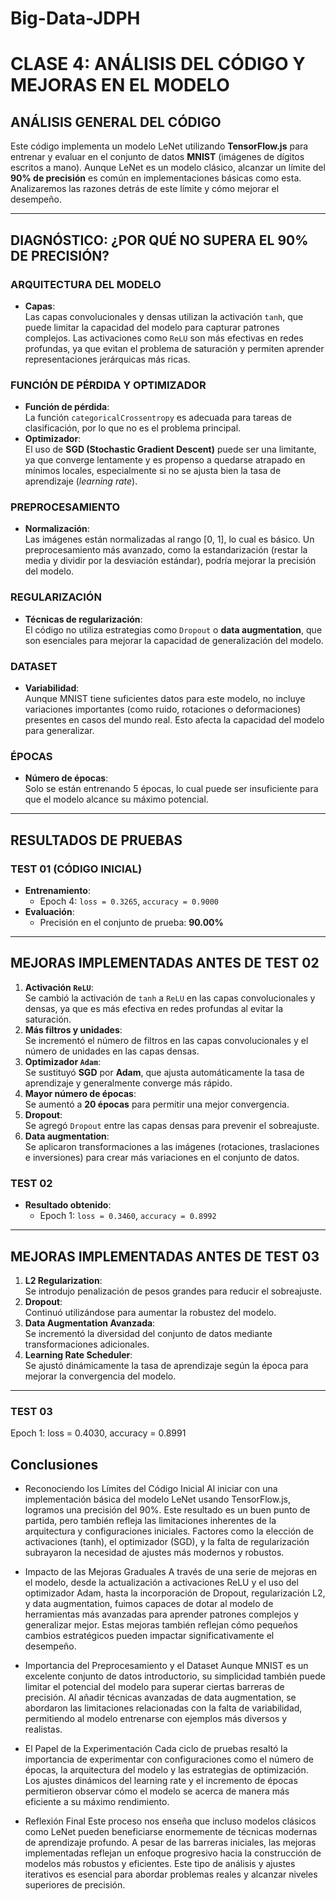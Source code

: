 # Big-Data-JDPH
# CLASE 4: ANÁLISIS DEL CÓDIGO Y MEJORAS EN EL MODELO

## ANÁLISIS GENERAL DEL CÓDIGO

Este código implementa un modelo LeNet utilizando **TensorFlow.js** para entrenar y evaluar en el conjunto de datos **MNIST** (imágenes de dígitos escritos a mano). Aunque LeNet es un modelo clásico, alcanzar un límite del **90% de precisión** es común en implementaciones básicas como esta. Analizaremos las razones detrás de este límite y cómo mejorar el desempeño.

---

## DIAGNÓSTICO: ¿POR QUÉ NO SUPERA EL 90% DE PRECISIÓN?

### ARQUITECTURA DEL MODELO
- **Capas**:  
  Las capas convolucionales y densas utilizan la activación `tanh`, que puede limitar la capacidad del modelo para capturar patrones complejos. Las activaciones como `ReLU` son más efectivas en redes profundas, ya que evitan el problema de saturación y permiten aprender representaciones jerárquicas más ricas.

### FUNCIÓN DE PÉRDIDA Y OPTIMIZADOR
- **Función de pérdida**:  
  La función `categoricalCrossentropy` es adecuada para tareas de clasificación, por lo que no es el problema principal.
- **Optimizador**:  
  El uso de **SGD (Stochastic Gradient Descent)** puede ser una limitante, ya que converge lentamente y es propenso a quedarse atrapado en mínimos locales, especialmente si no se ajusta bien la tasa de aprendizaje (*learning rate*).

### PREPROCESAMIENTO
- **Normalización**:  
  Las imágenes están normalizadas al rango [0, 1], lo cual es básico. Un preprocesamiento más avanzado, como la estandarización (restar la media y dividir por la desviación estándar), podría mejorar la precisión del modelo.

### REGULARIZACIÓN
- **Técnicas de regularización**:  
  El código no utiliza estrategias como `Dropout` o **data augmentation**, que son esenciales para mejorar la capacidad de generalización del modelo.

### DATASET
- **Variabilidad**:  
  Aunque MNIST tiene suficientes datos para este modelo, no incluye variaciones importantes (como ruido, rotaciones o deformaciones) presentes en casos del mundo real. Esto afecta la capacidad del modelo para generalizar.

### ÉPOCAS
- **Número de épocas**:  
  Solo se están entrenando 5 épocas, lo cual puede ser insuficiente para que el modelo alcance su máximo potencial.

---

## RESULTADOS DE PRUEBAS

### **TEST 01** (CÓDIGO INICIAL)
- **Entrenamiento**:  
  - Epoch 4: `loss = 0.3265`, `accuracy = 0.9000`  
- **Evaluación**:  
  - Precisión en el conjunto de prueba: **90.00%**

---

## MEJORAS IMPLEMENTADAS ANTES DE TEST 02

1. **Activación `ReLU`**:  
   Se cambió la activación de `tanh` a `ReLU` en las capas convolucionales y densas, ya que es más efectiva en redes profundas al evitar la saturación.
2. **Más filtros y unidades**:  
   Se incrementó el número de filtros en las capas convolucionales y el número de unidades en las capas densas.
3. **Optimizador `Adam`**:  
   Se sustituyó **SGD** por **Adam**, que ajusta automáticamente la tasa de aprendizaje y generalmente converge más rápido.
4. **Mayor número de épocas**:  
   Se aumentó a **20 épocas** para permitir una mejor convergencia.
5. **Dropout**:  
   Se agregó `Dropout` entre las capas densas para prevenir el sobreajuste.
6. **Data augmentation**:  
   Se aplicaron transformaciones a las imágenes (rotaciones, traslaciones e inversiones) para crear más variaciones en el conjunto de datos.

### **TEST 02**
- **Resultado obtenido**:  
  - Epoch 1: `loss = 0.3460`, `accuracy = 0.8992`

---

## MEJORAS IMPLEMENTADAS ANTES DE TEST 03

1. **L2 Regularization**:  
   Se introdujo penalización de pesos grandes para reducir el sobreajuste.
2. **Dropout**:  
   Continuó utilizándose para aumentar la robustez del modelo.
3. **Data Augmentation Avanzada**:  
   Se incrementó la diversidad del conjunto de datos mediante transformaciones adicionales.
4. **Learning Rate Scheduler**:  
   Se ajustó dinámicamente la tasa de aprendizaje según la época para mejorar la convergencia del modelo.

---

### **TEST 03**
Epoch 1: loss = 0.4030, accuracy = 0.8991

## Conclusiones 
* Reconociendo los Límites del Código Inicial
Al iniciar con una implementación básica del modelo LeNet usando TensorFlow.js, logramos una precisión del 90%. Este resultado es un buen punto de partida, pero también refleja las limitaciones inherentes de la arquitectura y configuraciones iniciales. Factores como la elección de activaciones (tanh), el optimizador (SGD), y la falta de regularización subrayaron la necesidad de ajustes más modernos y robustos.

* Impacto de las Mejoras Graduales
A través de una serie de mejoras en el modelo, desde la actualización a activaciones ReLU y el uso del optimizador Adam, hasta la incorporación de Dropout, regularización L2, y data augmentation, fuimos capaces de dotar al modelo de herramientas más avanzadas para aprender patrones complejos y generalizar mejor. Estas mejoras también reflejan cómo pequeños cambios estratégicos pueden impactar significativamente el desempeño.

* Importancia del Preprocesamiento y el Dataset
Aunque MNIST es un excelente conjunto de datos introductorio, su simplicidad también puede limitar el potencial del modelo para superar ciertas barreras de precisión. Al añadir técnicas avanzadas de data augmentation, se abordaron las limitaciones relacionadas con la falta de variabilidad, permitiendo al modelo entrenarse con ejemplos más diversos y realistas.

* El Papel de la Experimentación
Cada ciclo de pruebas resaltó la importancia de experimentar con configuraciones como el número de épocas, la arquitectura del modelo y las estrategias de optimización. Los ajustes dinámicos del learning rate y el incremento de épocas permitieron observar cómo el modelo se acerca de manera más eficiente a su máximo rendimiento.

* Reflexión Final
Este proceso nos enseña que incluso modelos clásicos como LeNet pueden beneficiarse enormemente de técnicas modernas de aprendizaje profundo. A pesar de las barreras iniciales, las mejoras implementadas reflejan un enfoque progresivo hacia la construcción de modelos más robustos y eficientes. Este tipo de análisis y ajustes iterativos es esencial para abordar problemas reales y alcanzar niveles superiores de precisión.

